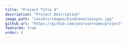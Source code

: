 ```yaml
---
title: "Project Title 4"
description: "Project Description"
image_path: "/assets/images/kindlenotionsync.jpg"
github_url: "https://github.com/yourusername/project"
featured: true
order: 4
---
```

